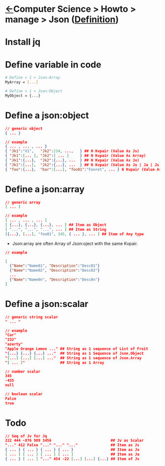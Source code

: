 <head><link rel="stylesheet" href="../../md.css"/><script src="../../md.js"></script></head>

[//]: #(Reference)
[Repo_Readme]:    ../list/object_list.md
[Item_Whatis]:    ../whatis/json_whatis.md

[Object_List]:       ./list/object_list.md

# [&larr;][Repo_Readme]Computer Science > Howto > manage > Json ([Definition][Item_Whatis])




# Install jq
# Define variable in code

```bash
# Define > 1 > Json:Array
MyArray = [...]

# Define > 1 > Json:Object
MyObject = {...}
```
# Define a json:object
```json
// generic object
{ ... }

// example
{ ... , ... , ... }
{ "Jk1":"V1",   "Jk2":234, ...,   } ## N Kvpair (Value As Js)
{ "Jk1":[... ], "Jk2":[ ... ]     } ## N Kvpair (Value As Array)
{ "Jk1":{...},  "Jk2":{...}, ...  } ## N Kvpair (Value As Jo)
{ "Jk1":[...],  "Jk2":{...}, ...  } ## N Kvpair (Value As Jo | Ja | Js)
{ "foo":{...},  "bar":[...], "foo01":"Fooret", ... } N Kvpair (Value As Jo | Ja | Js)
```

# Define a json:array
```json
// generic array
[ ... ]

// example
[ ... , ... , ... ]
[ {...}, {...}, {...}, ... ] ## Item as Object
[ "...", "...", "...", ... ] ## Item as String
[{...}, [...], "foo01", 345, { ... }, ... ] ## Item of Any type
```

- Json:array are often Array of Json:oject with the same Kvpair.
```json
// example

[
  {"Name":"Name01", "Description":"Desc01"}
  {"Name":"Name02", "Description":"Desc02"}
  ...
  {"Name":"Name0n", "Description":"Desc0n"}
]
```
# Define a json:scalar

```json
// generic string scalar
" ... "

// example
"Car"
"232"
"azerty"
"Apple Orange Lemon ..." ## String as 1 sequence of List of Fruit
"{...} {...} {...} ..."  ## String as 1 Sequence of Json.Object
"[...] [...] [...] ..."  ## String as 1 sequence of Json.Array
"[ ... ]"                ## String as 1 Array

// number scalar
345
-435
null

// boolean scalar
False
true
```
# Todo
```json
// Seq of Jv for Jq
222 444 -876 989 3456                           ## Jv as Scalar
"..." 412 False "..." "..." "..."               ## Item as Js
{ ... } { ... } { ... } { ... }                 ## Item as Jo
[ ... ] [ ... ] [ ... ] [ ... ]                 ## Item as Ja
{ ... } [ ... ] "..." 454 -22 [...] [...] {...} ## Item of Jv

```


